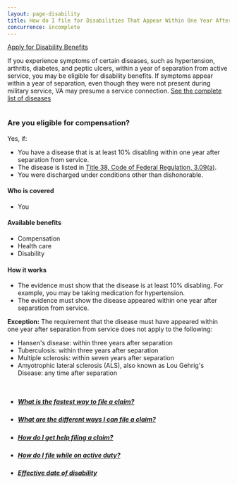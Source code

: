 ```yaml
---
layout: page-disability
title: How do I file for Disabilities That Appear Within One Year After Discharge?
concurrence: incomplete
---
```


<div class="main" role="main" markdown="0">
<div class="action-bar">
  <div class="row">
    <div class="small-12 columns">
      <a class="usa-button-primary" href="{{ site.url}}/disability-benefits/get/">Apply for Disability Benefits</a>
    </div>
  </div>
</div>

<div class="section one" markdown="0">
<div class="primary" markdown="0">
<div class="row" markdown="0">
<div class="small-12 columns" markdown="1">

If you experience symptoms of certain diseases, such as hypertension, arthritis, diabetes, and peptic ulcers, within a year of separation from active service, you may be eligible for disability benefits. If symptoms appear within a year of separation, even though they were not present during military service, VA may presume a service connection. [See the complete list of diseases](http://www.benefits.va.gov/warms/docs/regs/38CFR/BOOKB/PART3/S3_309.doc)

</div>

<div class="small-12 columns" markdown="0">
<div class="call-out" markdown="1">

### Are you eligible for compensation?

Yes, if:

-	You have a disease that is at least 10% disabling within one year after separation from service.
-	The disease is listed in [Title 38, Code of Federal Regulation, 3.09(a)](http://www.benefits.va.gov/warms/docs/regs/38CFR/BOOKB/PART3/S3_309.doc).
-	You were discharged under conditions other than dishonorable.

#### Who is covered

- You

#### Available benefits

-	Compensation
-	Health care
-	Disability


#### How it works

-	The evidence must show that the disease is at least 10% disabling. For example, you may be taking medication for hypertension.
-	The evidence must show the disease appeared within one year after separation from service.

**Exception:** The requirement that the disease must have appeared within one year after separation from service does not apply to the following:

-	Hansen's disease: within three years after separation
-	Tuberculosis: within three years after separation
-	Multiple sclerosis: within seven years after separation
-	Amyotrophic lateral sclerosis (ALS), also known as Lou Gehrig's Disease: any time after separation

</div>
</div>
</div>
</div>

<div class="navigation">
  <div class="row">
    <div class="small-12 columns">
      <ul class="small-block-grid-1 medium-block-grid-3 cards small">
        <li>
          <a href="/disability-benefits/get/filing/faster/">
            <h5>What is the fastest way to file a claim?</h5>
          </a>
        </li>
        <li>
          <a href="/disability-benefits/get/filing/ways/">
            <h5>What are the different ways I can file a claim?</h5>
          </a>
        </li>
        <li>
          <a href="/disability-benefits/get/filing/help/">
            <h5>How do I get help filing a claim?</h5>
          </a>
        </li>
        <li>
          <a href="/disability-benefits/get/filing/active-duty/">
            <h5>How do I file while on active duty?</h5>
          </a>
        </li>
        <li>
          <a href="/disability-benefits/claims-process/date/">
          <h5>Effective date of disability</h5>
          <span></span>
          </a>
        </li>
      </ul>
    </div>
  </div>
</div>
